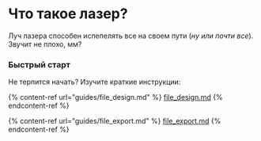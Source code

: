 # Что такое лазер?

Луч лазера способен испепелять все на своем пути (_ну или почти все_). Звучит не плохо, мм?

### Быстрый старт

Не терпится начать? Изучите краткие инструкции:

{% content-ref url="guides/file_design.md" %}
[file\_design.md](guides/file\_design.md)
{% endcontent-ref %}

{% content-ref url="guides/file_export.md" %}
[file\_export.md](guides/file\_export.md)
{% endcontent-ref %}
